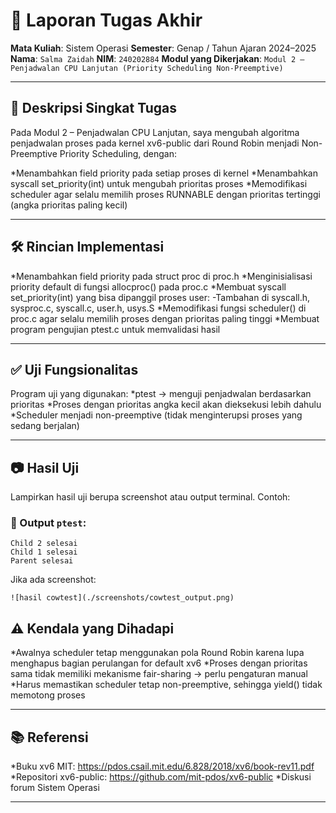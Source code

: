 # 📝 Laporan Tugas Akhir

**Mata Kuliah**: Sistem Operasi
**Semester**: Genap / Tahun Ajaran 2024–2025
**Nama**: `Salma Zaidah`
**NIM**: `240202884`
**Modul yang Dikerjakan**:
`Modul 2 – Penjadwalan CPU Lanjutan (Priority Scheduling Non-Preemptive)`

---

## 📌 Deskripsi Singkat Tugas

Pada Modul 2 – Penjadwalan CPU Lanjutan, saya mengubah algoritma penjadwalan proses pada kernel xv6-public dari Round Robin menjadi Non-Preemptive Priority Scheduling, dengan:

*Menambahkan field priority pada setiap proses di kernel
*Menambahkan syscall set_priority(int) untuk mengubah prioritas proses
*Memodifikasi scheduler agar selalu memilih proses RUNNABLE dengan prioritas tertinggi (angka prioritas paling kecil) 

---

## 🛠️ Rincian Implementasi

*Menambahkan field priority pada struct proc di proc.h
*Menginisialisasi priority default di fungsi allocproc() pada proc.c
*Membuat syscall set_priority(int) yang bisa dipanggil proses user:
-Tambahan di syscall.h, sysproc.c, syscall.c, user.h, usys.S
*Memodifikasi fungsi scheduler() di proc.c agar selalu memilih proses dengan prioritas paling tinggi
*Membuat program pengujian ptest.c untuk memvalidasi hasil

---

## ✅ Uji Fungsionalitas

Program uji yang digunakan:
*ptest → menguji penjadwalan berdasarkan prioritas
*Proses dengan prioritas angka kecil akan dieksekusi lebih dahulu
*Scheduler menjadi non-preemptive (tidak menginterupsi proses yang sedang berjalan)

---

## 📷 Hasil Uji

Lampirkan hasil uji berupa screenshot atau output terminal. Contoh:

### 📍 Output `ptest`:

```
Child 2 selesai
Child 1 selesai
Parent selesai
```
Jika ada screenshot:

```
![hasil cowtest](./screenshots/cowtest_output.png)
```

## ⚠️ Kendala yang Dihadapi

*Awalnya scheduler tetap menggunakan pola Round Robin karena lupa menghapus bagian perulangan for default xv6
*Proses dengan prioritas sama tidak memiliki mekanisme fair-sharing → perlu pengaturan manual
*Harus memastikan scheduler tetap non-preemptive, sehingga yield() tidak memotong proses

---

## 📚 Referensi

*Buku xv6 MIT: https://pdos.csail.mit.edu/6.828/2018/xv6/book-rev11.pdf
*Repositori xv6-public: https://github.com/mit-pdos/xv6-public
*Diskusi forum Sistem Operasi

---

